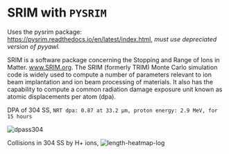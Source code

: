 # SRIM with ```PYSRIM```
Uses the pysrim package:  https://pysrim.readthedocs.io/en/latest/index.html, *must use depreciated version of pyyawl.*

SRIM is a software package concerning the Stopping and Range of Ions in Matter. www.SRIM.org. The SRIM (formerly TRIM) Monte Carlo simulation code is widely used to compute a number of parameters relevant to ion beam implantation and ion beam processing of materials. It also has the capability to compute a common radiation damage exposure unit known as atomic displacements per atom (dpa).

DPA of 304 SS, ```NRT dpa: 0.87 at 33.2 µm, proton energy: 2.9 MeV, for 15 hours```

![dpass304](https://user-images.githubusercontent.com/72528278/153088021-c2898de9-741a-4a79-8a8f-bdc034cb8c9c.png)

Collisions in 304 SS by H+ ions,
![length-heatmap-log](https://user-images.githubusercontent.com/72528278/153087868-e42f1aea-ebdb-4f6c-9657-7cb82bac3af0.png)
